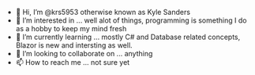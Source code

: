 - 👋 Hi, I’m @krs5953 otherwise known as Kyle Sanders
- 👀 I’m interested in ... well alot of things, programming is something I do as a hobby to keep my mind fresh
- 🌱 I’m currently learning ... mostly C# and Database related concepts, Blazor is new and intersting as well.
- 💞️ I’m looking to collaborate on ... anything 
- 📫 How to reach me ... not sure yet

<!---
krs5953/krs5953 is a ✨ special ✨ repository because its `README.md` (this file) appears on your GitHub profile.
You can click the Preview link to take a look at your changes.
--->
